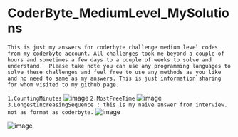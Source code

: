 # CoderByte_MediumLevel_MySolutions

`This is just my answers for coderbyte challenge medium level codes from my coderbyte account. All challenges took me beyond a couple of hours and sometimes a few days to a couple of weeks to solve and understand.  Please take note you can use any programming languages to solve these challenges and feel free to use any methods as you like and no need to same as my answers.
This is just information sharing for whom visited to my github page.`

`1.CountingMinutes`
![image](https://github.com/Thein-Naing/CoderByte_MediumLevel_MySolutions/assets/117463446/99b215ec-55b4-4bdf-8483-810ece9f450b)
`2.MostFreeTime`
![image](https://github.com/Thein-Naing/CoderByte_MediumLevel_MySolutions/assets/117463446/fcedf494-8604-426f-953f-0311e455000d)
`3.LongestIncreasingSequence : this is my naive answer from interview. not as format as coderbyte.`
![image](https://github.com/Thein-Naing/CoderByte_MediumLevel_MySolutions/assets/117463446/bb39b4ce-a431-4f48-8b7b-73cc275e2ce0)

![image](https://github.com/Thein-Naing/CoderByte_MediumLevel_MySolutions/assets/117463446/2e7ab560-12c2-47fe-8062-3165a85c46bc)

